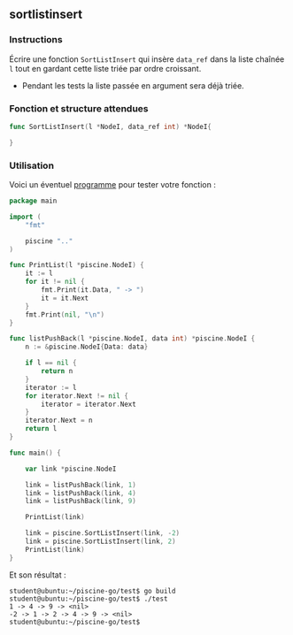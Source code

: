 ## sortlistinsert

### Instructions

Écrire une fonction `SortListInsert` qui insère `data_ref` dans la liste chaînée `l`
tout en gardant cette liste triée par ordre croissant.

-   Pendant les tests la liste passée en argument sera déjà triée.

### Fonction et structure attendues

```go
func SortListInsert(l *NodeI, data_ref int) *NodeI{

}
```

### Utilisation

Voici un éventuel [programme](TODO-LINK) pour tester votre fonction :

```go
package main

import (
	"fmt"

	piscine ".."
)

func PrintList(l *piscine.NodeI) {
	it := l
	for it != nil {
		fmt.Print(it.Data, " -> ")
		it = it.Next
	}
	fmt.Print(nil, "\n")
}

func listPushBack(l *piscine.NodeI, data int) *piscine.NodeI {
	n := &piscine.NodeI{Data: data}

	if l == nil {
		return n
	}
	iterator := l
	for iterator.Next != nil {
		iterator = iterator.Next
	}
	iterator.Next = n
	return l
}

func main() {

	var link *piscine.NodeI

	link = listPushBack(link, 1)
	link = listPushBack(link, 4)
	link = listPushBack(link, 9)

	PrintList(link)

	link = piscine.SortListInsert(link, -2)
	link = piscine.SortListInsert(link, 2)
	PrintList(link)
}
```

Et son résultat :

```console
student@ubuntu:~/piscine-go/test$ go build
student@ubuntu:~/piscine-go/test$ ./test
1 -> 4 -> 9 -> <nil>
-2 -> 1 -> 2 -> 4 -> 9 -> <nil>
student@ubuntu:~/piscine-go/test$
```
